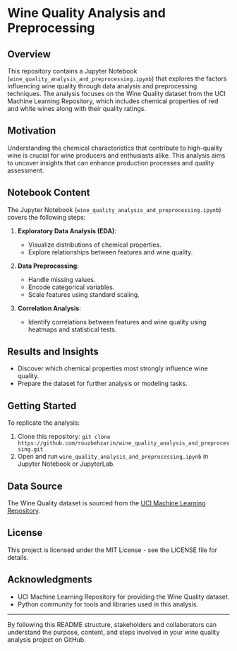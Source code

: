 # Wine Quality Analysis and Preprocessing

## Overview
This repository contains a Jupyter Notebook (`wine_quality_analysis_and_preprocessing.ipynb`) that explores the factors influencing wine quality through data analysis and preprocessing techniques. The analysis focuses on the Wine Quality dataset from the UCI Machine Learning Repository, which includes chemical properties of red and white wines along with their quality ratings.

## Motivation
Understanding the chemical characteristics that contribute to high-quality wine is crucial for wine producers and enthusiasts alike. This analysis aims to uncover insights that can enhance production processes and quality assessment.

## Notebook Content
The Jupyter Notebook (`wine_quality_analysis_and_preprocessing.ipynb`) covers the following steps:

1. **Exploratory Data Analysis (EDA)**:
   - Visualize distributions of chemical properties.
   - Explore relationships between features and wine quality.

2. **Data Preprocessing**:
   - Handle missing values.
   - Encode categorical variables.
   - Scale features using standard scaling.

3. **Correlation Analysis**:
   - Identify correlations between features and wine quality using heatmaps and statistical tests.

## Results and Insights
- Discover which chemical properties most strongly influence wine quality.
- Prepare the dataset for further analysis or modeling tasks.

## Getting Started
To replicate the analysis:
1. Clone this repository: `git clone https://github.com/rouzbehzarin/wine_quality_analysis_and_preprocessing.git`
2. Open and run `wine_quality_analysis_and_preprocessing.ipynb` in Jupyter Notebook or JupyterLab.

## Data Source
The Wine Quality dataset is sourced from the [UCI Machine Learning Repository](https://archive.ics.uci.edu/ml/datasets/Wine+Quality).

## License
This project is licensed under the MIT License - see the LICENSE file for details.

## Acknowledgments
- UCI Machine Learning Repository for providing the Wine Quality dataset.
- Python community for tools and libraries used in this analysis.

---

By following this README structure, stakeholders and collaborators can understand the purpose, content, and steps involved in your wine quality analysis project on GitHub.
